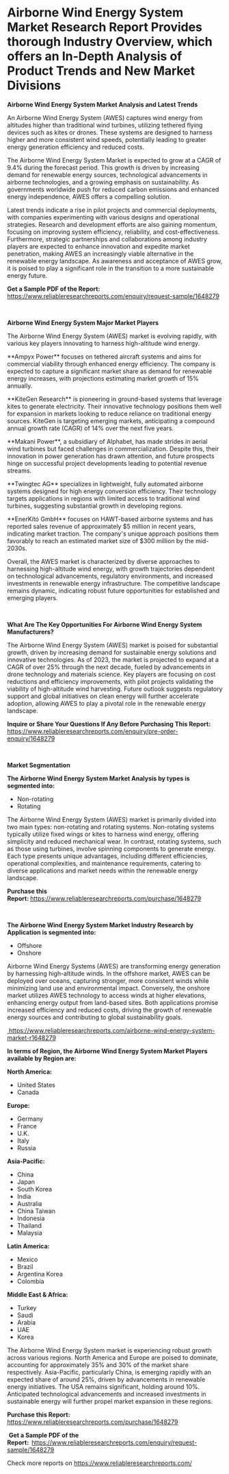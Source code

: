 <p><h1>Airborne Wind Energy System Market Research Report Provides thorough Industry Overview, which offers an In-Depth Analysis of Product Trends and New Market Divisions</h1></p><p><strong>Airborne Wind Energy System Market Analysis and Latest Trends</strong></p>
<p><p>An Airborne Wind Energy System (AWES) captures wind energy from altitudes higher than traditional wind turbines, utilizing tethered flying devices such as kites or drones. These systems are designed to harness higher and more consistent wind speeds, potentially leading to greater energy generation efficiency and reduced costs.</p><p>The Airborne Wind Energy System Market is expected to grow at a CAGR of 9.4% during the forecast period. This growth is driven by increasing demand for renewable energy sources, technological advancements in airborne technologies, and a growing emphasis on sustainability. As governments worldwide push for reduced carbon emissions and enhanced energy independence, AWES offers a compelling solution.</p><p>Latest trends indicate a rise in pilot projects and commercial deployments, with companies experimenting with various designs and operational strategies. Research and development efforts are also gaining momentum, focusing on improving system efficiency, reliability, and cost-effectiveness. Furthermore, strategic partnerships and collaborations among industry players are expected to enhance innovation and expedite market penetration, making AWES an increasingly viable alternative in the renewable energy landscape. As awareness and acceptance of AWES grow, it is poised to play a significant role in the transition to a more sustainable energy future.</p></p>
<p><strong>Get a Sample PDF of the Report:&nbsp;</strong> <a href="https://www.reliableresearchreports.com/enquiry/request-sample/1648279?utm_campaign=1674&utm_medium=2&utm_source=Github&utm_content=ia&utm_term=13022025&utm_id=airborne-wind-energy-system">https://www.reliableresearchreports.com/enquiry/request-sample/1648279</a></p>
<p>&nbsp;</p>
<p><strong>Airborne Wind Energy System Major Market Players</strong></p>
<p><p>The Airborne Wind Energy System (AWES) market is evolving rapidly, with various key players innovating to harness high-altitude wind energy. </p><p>**Ampyx Power** focuses on tethered aircraft systems and aims for commercial viability through enhanced energy efficiency. The company is expected to capture a significant market share as demand for renewable energy increases, with projections estimating market growth of 15% annually.</p><p>**KiteGen Research** is pioneering in ground-based systems that leverage kites to generate electricity. Their innovative technology positions them well for expansion in markets looking to reduce reliance on traditional energy sources. KiteGen is targeting emerging markets, anticipating a compound annual growth rate (CAGR) of 14% over the next five years.</p><p>**Makani Power**, a subsidiary of Alphabet, has made strides in aerial wind turbines but faced challenges in commercialization. Despite this, their innovation in power generation has drawn attention, and future prospects hinge on successful project developments leading to potential revenue streams.</p><p>**Twingtec AG** specializes in lightweight, fully automated airborne systems designed for high energy conversion efficiency. Their technology targets applications in regions with limited access to traditional wind turbines, suggesting substantial growth in developing regions.</p><p>**EnerKító GmbH** focuses on HAWT-based airborne systems and has reported sales revenue of approximately $5 million in recent years, indicating market traction. The company's unique approach positions them favorably to reach an estimated market size of $300 million by the mid-2030s.</p><p>Overall, the AWES market is characterized by diverse approaches to harnessing high-altitude wind energy, with growth trajectories dependent on technological advancements, regulatory environments, and increased investments in renewable energy infrastructure. The competitive landscape remains dynamic, indicating robust future opportunities for established and emerging players.</p></p>
<p>&nbsp;</p>
<p><strong>What Are The Key Opportunities For Airborne Wind Energy System Manufacturers?</strong></p>
<p><p>The Airborne Wind Energy System (AWES) market is poised for substantial growth, driven by increasing demand for sustainable energy solutions and innovative technologies. As of 2023, the market is projected to expand at a CAGR of over 25% through the next decade, fueled by advancements in drone technology and materials science. Key players are focusing on cost reductions and efficiency improvements, with pilot projects validating the viability of high-altitude wind harvesting. Future outlook suggests regulatory support and global initiatives on clean energy will further accelerate adoption, allowing AWES to play a pivotal role in the renewable energy landscape.</p></p>
<p><strong>Inquire or Share Your Questions If Any Before Purchasing This Report:</strong> <a href="https://www.reliableresearchreports.com/enquiry/pre-order-enquiry/1648279?utm_campaign=1674&utm_medium=2&utm_source=Github&utm_content=ia&utm_term=13022025&utm_id=airborne-wind-energy-system">https://www.reliableresearchreports.com/enquiry/pre-order-enquiry/1648279</a></p>
<p>&nbsp;</p>
<p><strong>Market Segmentation</strong></p>
<p><strong>The Airborne Wind Energy System Market Analysis by types is segmented into:</strong></p>
<p><ul><li>Non-rotating</li><li>Rotating</li></ul></p>
<p><p>The Airborne Wind Energy System (AWES) market is primarily divided into two main types: non-rotating and rotating systems. Non-rotating systems typically utilize fixed wings or kites to harness wind energy, offering simplicity and reduced mechanical wear. In contrast, rotating systems, such as those using turbines, involve spinning components to generate energy. Each type presents unique advantages, including different efficiencies, operational complexities, and maintenance requirements, catering to diverse applications and market needs within the renewable energy landscape.</p></p>
<p><strong>Purchase this Report:&nbsp;</strong><a href="https://www.reliableresearchreports.com/purchase/1648279?utm_campaign=1674&utm_medium=2&utm_source=Github&utm_content=ia&utm_term=13022025&utm_id=airborne-wind-energy-system">https://www.reliableresearchreports.com/purchase/1648279</a></p>
<p>&nbsp;</p>
<p><strong>The Airborne Wind Energy System Market Industry Research by Application is segmented into:</strong></p>
<p><ul><li>Offshore</li><li>Onshore</li></ul></p>
<p><p>Airborne Wind Energy Systems (AWES) are transforming energy generation by harnessing high-altitude winds. In the offshore market, AWES can be deployed over oceans, capturing stronger, more consistent winds while minimizing land use and environmental impact. Conversely, the onshore market utilizes AWES technology to access winds at higher elevations, enhancing energy output from land-based sites. Both applications promise increased efficiency and reduced costs, driving the growth of renewable energy sources and contributing to global sustainability goals.</p></p>
<p><a href="https://www.reliableresearchreports.com/airborne-wind-energy-system-market-r1648279?utm_campaign=1674&utm_medium=2&utm_source=Github&utm_content=ia&utm_term=13022025&utm_id=airborne-wind-energy-system">&nbsp;https://www.reliableresearchreports.com/airborne-wind-energy-system-market-r1648279</a></p>
<p><strong>In terms of Region, the Airborne Wind Energy System Market Players available by Region are:</strong></p>
<p>
    <p> <strong> North America: </strong>
        <ul>
            <li>United States</li>
            <li>Canada</li>
        </ul>
        </p> 
    <p> <strong> Europe: </strong>
        <ul>
            <li>Germany</li>
            <li>France</li>
            <li>U.K.</li>
            <li>Italy</li>
            <li>Russia</li>
        </ul>
        </p> 
    <p> <strong> Asia-Pacific: </strong>
        <ul>
            <li>China</li>
            <li>Japan</li>
            <li>South Korea</li>
            <li>India</li>
            <li>Australia</li>
            <li>China Taiwan</li>
            <li>Indonesia</li>
            <li>Thailand</li>
            <li>Malaysia</li>
        </ul>
        </p> 
    <p> <strong> Latin America: </strong>
        <ul>
            <li>Mexico</li>
            <li>Brazil</li>
            <li>Argentina Korea</li>
            <li>Colombia</li>
        </ul>
        </p> 
    <p> <strong> Middle East & Africa: </strong>
        <ul>
            <li>Turkey</li>
            <li>Saudi</li>
            <li>Arabia</li>
            <li>UAE</li>
            <li>Korea</li>
        </ul>
    </p>
    </p>
<p><p>The Airborne Wind Energy System market is experiencing robust growth across various regions. North America and Europe are poised to dominate, accounting for approximately 35% and 30% of the market share respectively. Asia-Pacific, particularly China, is emerging rapidly with an expected share of around 25%, driven by advancements in renewable energy initiatives. The USA remains significant, holding around 10%. Anticipated technological advancements and increased investments in sustainable energy will further propel market expansion in these regions.</p></p>
<p><strong>Purchase this Report: </strong><a href="https://www.reliableresearchreports.com/purchase/1648279?utm_campaign=1674&utm_medium=2&utm_source=Github&utm_content=ia&utm_term=13022025&utm_id=airborne-wind-energy-system">https://www.reliableresearchreports.com/purchase/1648279</a></p>
<p>&nbsp;<strong>Get a Sample PDF of the Report:&nbsp;&nbsp;</strong><a href="https://www.reliableresearchreports.com/enquiry/request-sample/1648279?utm_campaign=1674&utm_medium=2&utm_source=Github&utm_content=ia&utm_term=13022025&utm_id=airborne-wind-energy-system">https://www.reliableresearchreports.com/enquiry/request-sample/1648279</a></p>
<p><strong></strong></p>
<p>Check more reports on <a href="https://www.reliableresearchreports.com/?utm_campaign=1674&utm_medium=2&utm_source=Github&utm_content=ia&utm_term=13022025&utm_id=airborne-wind-energy-system">https://www.reliableresearchreports.com/</a></p>